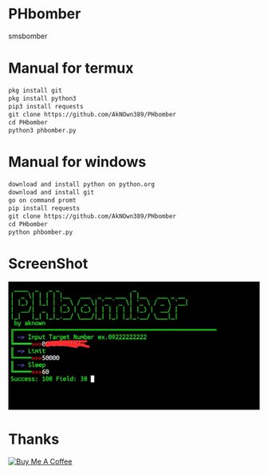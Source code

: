 # PHbomber
 smsbomber
# Manual for termux
```
pkg install git
pkg install python3
pip3 install requests
git clone https://github.com/AkNOwn389/PHbomber
cd PHbomber
python3 phbomber.py
```
# Manual for windows
```
download and install python on python.org
download and install git
go on command promt
pip install requests
git clone https://github.com/AkNOwn389/PHbomber
cd PHbomber
python phbomber.py
```
# ScreenShot
![Screenshot](https://github.com/AkNOwn389/PHbomber/blob/main/Screenshot_20221215-005531.jpg)


# Thanks
<a href="https://buymeacoffee.com/dariusofficia10" target="_blank"><img src="https://cdn.buymeacoffee.com/buttons/default-orange.png" alt="Buy Me A Coffee" height="41" width="174"></a>
